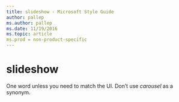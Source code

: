 ```yaml
---
title: slideshow - Microsoft Style Guide
author: pallep
ms.author: pallep
ms.date: 11/19/2016
ms.topic: article
ms.prod = non-product-specific
---
```


# slideshow

One word unless you need to match the UI. Don’t use *carousel* as a synonym.
